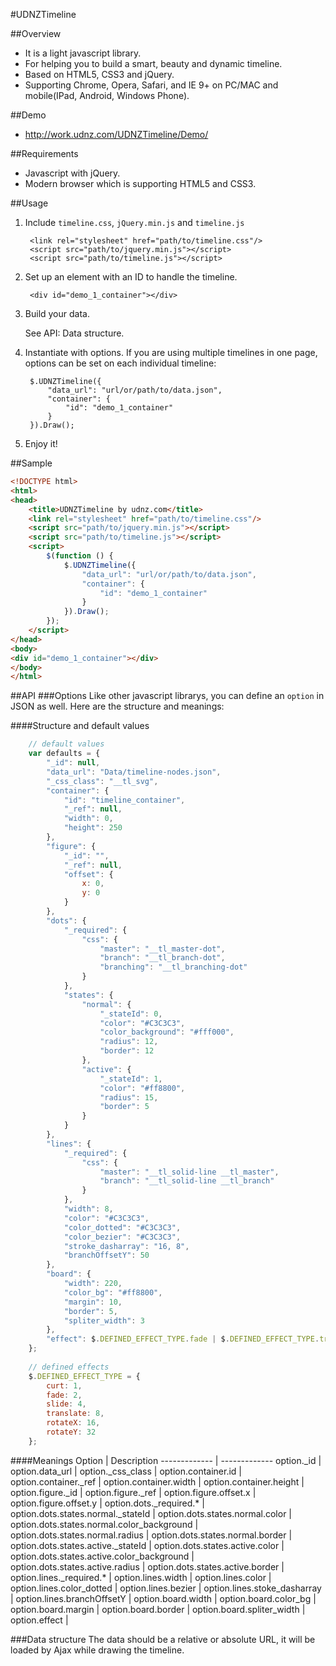 #UDNZTimeline

##Overview
* It is a light javascript library.
* For helping you to build a smart, beauty and dynamic timeline.
* Based on HTML5, CSS3 and jQuery.
* Supporting Chrome, Opera, Safari, and IE 9+ on PC/MAC and mobile(IPad, Android, Windows Phone).

##Demo
* http://work.udnz.com/UDNZTimeline/Demo/

##Requirements
* Javascript with jQuery.
* Modern browser which is supporting HTML5 and CSS3.

##Usage
1. Include `timeline.css`, `jQuery.min.js` and `timeline.js`

		<link rel="stylesheet" href="path/to/timeline.css"/>
		<script src="path/to/jquery.min.js"></script>
		<script src="path/to/timeline.js"></script>

2. Set up an element with an ID to handle the timeline.

		<div id="demo_1_container"></div>

3. Build your data.

    See API: Data structure.

4. Instantiate with options. If you are using multiple timelines in one page, options can be set on each individual timeline:

		$.UDNZTimeline({
			"data_url": "url/or/path/to/data.json",
			"container": {
				"id": "demo_1_container"
			}
		}).Draw();

4. Enjoy it!

##Sample
```HTML
<!DOCTYPE html>
<html>
<head>
    <title>UDNZTimeline by udnz.com</title>
    <link rel="stylesheet" href="path/to/timeline.css"/>
    <script src="path/to/jquery.min.js"></script>
    <script src="path/to/timeline.js"></script>
    <script>
        $(function () {
            $.UDNZTimeline({
                "data_url": "url/or/path/to/data.json",
                "container": {
                    "id": "demo_1_container"
                }
            }).Draw();
        });
    </script>
</head>
<body>
<div id="demo_1_container"></div>
</body>
</html>
```

##API
###Options
Like other javascript librarys, you can define an `option` in JSON as well. Here are the structure and meanings:

####Structure and default values
```Javascript
    // default values
    var defaults = {
        "_id": null,
        "data_url": "Data/timeline-nodes.json",
        "_css_class": "__tl_svg",
        "container": {
            "id": "timeline_container",
            "_ref": null,
            "width": 0,
            "height": 250
        },
        "figure": {
            "_id": "",
            "_ref": null,
            "offset": {
                x: 0,
                y: 0
            }
        },
        "dots": {
            "_required": {
                "css": {
                    "master": "__tl_master-dot",
                    "branch": "__tl_branch-dot",
                    "branching": "__tl_branching-dot"
                }
            },
            "states": {
                "normal": {
                    "_stateId": 0,
                    "color": "#C3C3C3",
                    "color_background": "#fff000",
                    "radius": 12,
                    "border": 12
                },
                "active": {
                    "_stateId": 1,
                    "color": "#ff8800",
                    "radius": 15,
                    "border": 5
                }
            }
        },
        "lines": {
            "_required": {
                "css": {
                    "master": "__tl_solid-line __tl_master",
                    "branch": "__tl_solid-line __tl_branch"
                }
            },
            "width": 8,
            "color": "#C3C3C3",
            "color_dotted": "#C3C3C3",
            "color_bezier": "#C3C3C3",
            "stroke_dasharray": "16, 8",
            "branchOffsetY": 50
        },
        "board": {
            "width": 220,
            "color_bg": "#ff8800",
            "margin": 10,
            "border": 5,
            "spliter_width": 3
        },
        "effect": $.DEFINED_EFFECT_TYPE.fade | $.DEFINED_EFFECT_TYPE.translate
    };
    
    // defined effects
    $.DEFINED_EFFECT_TYPE = {
        curt: 1,
        fade: 2,
        slide: 4,
        translate: 8,
        rotateX: 16,
        rotateY: 32
    };
```
####Meanings
Option  | Description
------------- | -------------
option._id  | 
option.data_url  | 
option._css_class | 
option.container.id | 
option.container._ref | 
option.container.width | 
option.container.height | 
option.figure._id | 
option.figure._ref | 
option.figure.offset.x | 
option.figure.offset.y | 
option.dots._required.* | 
option.dots.states.normal._stateId | 
option.dots.states.normal.color | 
option.dots.states.normal.color_background | 
option.dots.states.normal.radius | 
option.dots.states.normal.border | 
option.dots.states.active._stateId | 
option.dots.states.active.color | 
option.dots.states.active.color_background | 
option.dots.states.active.radius | 
option.dots.states.active.border | 
option.lines._required.* | 
option.lines.width | 
option.lines.color | 
option.lines.color_dotted | 
option.lines.bezier | 
option.lines.stoke_dasharray | 
option.lines.branchOffsetY | 
option.board.width | 
option.board.color_bg | 
option.board.margin | 
option.board.border | 
option.board.spliter_width | 
option.effect | 


###Data structure
The data should be a relative or absolute URL, it will be loaded by Ajax while drawing the timeline.

